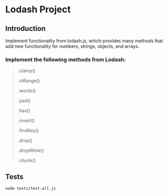 # Lodash Project

## Introduction

Implement functionality from lodash.js, which provides many methods that add new functionality for numbers, strings, objects, and arrays. 

### Implement the following methods from Lodash:

>.clamp()
>
>.inRange()
>
>.words()
>
>.pad()
>
>.has()
>
>.invert()
>
>.findKey()
>
>.drop()
>
>.dropWhile()
>
>.chunk()

## Tests

`node tests/test-all.js`